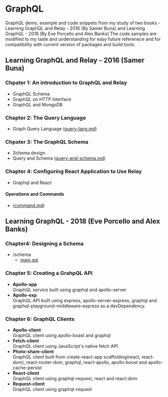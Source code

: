 # GraphQL
GraphQL demo, example and code snippets from my study of two books - Learning GraphQL and Relay - 2016 (By Samer Buna) and Learning GraphQL - 2018 (By Eve Porcello and Alex Banks)
The code samples are modified to my taste and understanding for easy future referenece and for compatibility with current version of packages and build tools.

## Learning GraphQL and Relay - 2016 (Samer Buna)
### Chpater 1: An introduction to GraphQL and Relay  
* GraphQL Schema
* GraphQL on HTTP Interface
* GraphQL and MongoDB

### Chapter 2: The Query Language
* Graph Query Language ([query-lang.md](https://github.com/Tochukz/GraphQL/blob/master/Learning-GraphQL-and-Relay/chp2/query-lang.md))

### Chpater 3: The GraphQL Schema
* Schema design
* Query and Schema ([query-and-schema.md](https://github.com/Tochukz/GraphQL/blob/master/Learning-GraphQL-and-Relay/chp3/query-and-schema.md))

### Chapter 4: Configuring React Application to Use Relay
* Graphql and React


#### Operations and Commands
* ([command.md](https://github.com/Tochukz/GraphQL/blob/master/Learning-GraphQL-and-Relay/command.md))

## Learning GraphQL - 2018 (Eve Porcello and Alex Banks)
### Chapter4: Designing a Schema
* /schema
  * [main.gql](https://github.com/Tochukz/GraphQL/blob/master/Learning-GraphQL/chp4/schema/main.gql)

### Chapter 5: Creating a GrahpQL API  
* __Apollo-app__  
  GraphQL service built using graphql and apollo-server
* __Apollo-exp__   
  GraphQL API built using express, apollo-server-express, graphql and graphql-playground-middleware-express as a devDependency.  

### Chapter 6: GraphQL Clients
* __Apollo-client__  
  GraphQL client using apollo-boast and graphql
* __Fetch-client__   
  GraphQL client using JavaScript's native fetch API.
* __Photo-share-client__   
  GraphQL  client built from create-react-app scaffolding(react, react-dom), react-router-dom,  graphql, react-apollo, apollo-boost and apollo-cache-persist
* __React-client__   
  GraphQL client using graphql-request, react and react-dom
* __Request-client__   
  GraphQL client using graphql-request

